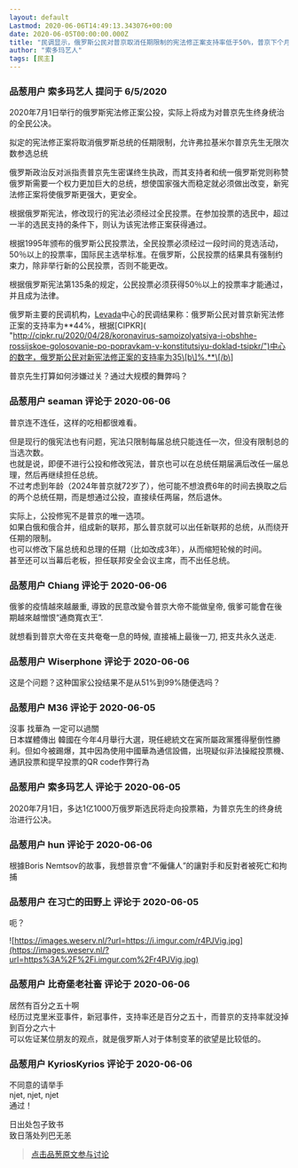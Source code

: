 ```yaml
---
layout: default
Lastmod: 2020-06-06T14:49:13.343076+00:00
date: 2020-06-05T00:00:00.000Z
title: "民调显示，俄罗斯公民对普京取消任期限制的宪法修正案支持率低于50%，普京下个月的公投打算怎么过关？"
author: "索多玛艺人"
tags: [民主]
---
```



### 品葱用户 **索多玛艺人** 提问于 6/5/2020
    
2020年7月1日举行的俄罗斯宪法修正案公投，实际上将成为对普京先生终身统治的全民公决。  
  
拟定的宪法修正案将取消俄罗斯总统的任期限制，允许弗拉基米尔普京先生无限次数参选总统  
  
俄罗斯政治反对派指责普京先生密谋终生执政，而其支持者和统一俄罗斯党则称赞俄罗斯需要一个权力更加巨大的总统，想使国家强大而稳定就必须做出改变，新宪法修正案将使俄罗斯更强大，更安全。  
  
根据俄罗斯宪法，修改现行的宪法必须经过全民投票。在参加投票的选民中，超过一半的选民支持的条件下，则认为该宪法修正案获得通过。  
  
  
根据1995年颁布的俄罗斯公民投票法，全民投票必须经过一段时间的竞选活动，50％以上的投票率，国际民主选举标准。在俄罗斯，公民投票的结果具有强制约束力，除非举行新的公民投票，否则不能更改。  
  
根据俄罗斯宪法第135条的规定，公民投票必须获得50％以上的投票率才能通过，并且成为法律。  
  
  
  
俄罗斯主要的民调机构，[Levada]( "https://www.levada.ru/2020/06/02/obshherossijskoe-golosovanie-po-popravkam-v-konstitutsiyu-3/")中心的民调结果称：俄罗斯公民对普京新宪法修正案的支持率为**44%，根据[CIPKR]( "http://cipkr.ru/2020/04/28/koronavirus-samoizolyatsiya-i-obshhe-rossijskoe-golosovanie-po-popravkam-v-konstitutsiyu-doklad-tsipkr/")中心的数字，俄罗斯公民对新宪法修正案的支持率为35\[b\]%.**\[/b\]  
  
  
普京先生打算如何涉嫌过关？通过大规模的舞弊吗？
    
                

### 品葱用户 **seaman** 评论于 2020-06-06
        
普京连不连任，这样的吃相都很难看。  
  
但是现行的俄宪法也有问题，宪法只限制每届总统只能连任一次，但没有限制总的当选次数。  
也就是说，即便不进行公投和修改宪法，普京也可以在总统任期届满后改任一届总理，然后再继续担任总统。  
不过考虑到年龄（2024年普京就72岁了），他可能不想浪费6年的时间去换取之后的两个总统任期，而是想通过公投，直接续任两届，然后退休。  
  
实际上，公投修宪不是普京的唯一选项。  
如果白俄和俄合并，组成新的联邦，那么普京就可以出任新联邦的总统，从而绕开任期的限制。  
也可以修改下届总统和总理的任期（比如改成3年），从而缩短轮候的时间。  
甚至还可以当幕后老板，担任联邦安全会议主席，而不出任总统。
        
                

### 品葱用户 **Chiang** 评论于 2020-06-06
        
俄爹的疫情越來越嚴重, 導致的民意改變令普京大帝不能做皇帝, 俄爹可能會在後期越來越憎恨“通商寬衣王”.   
  
就想看到普京大帝在支共奄奄一息的時候, 直接補上最後一刀, 把支共永久送走.
        
                

### 品葱用户 **Wiserphone** 评论于 2020-06-06
        
这是个问题？这种国家公投结果不是从51%到99%随便选吗？
        
                

### 品葱用户 **M36** 评论于 2020-06-05
        
沒事 找華為 一定可以過關  
日本媒體傳出 韓國在今年4月舉行大選，現任總統文在寅所屬政黨獲得壓倒性勝利。但如今被踢爆，其中因為使用中國華為通信設備，出現疑似非法操縱投票機、通訊投票和提早投票的QR code作弊行為
        
                

### 品葱用户 **索多玛艺人** 评论于 2020-06-05
        
2020年7月1日，多达1亿1000万俄罗斯选民将走向投票箱，为普京先生的终身统治进行公决。
        
                

### 品葱用户 **hun** 评论于 2020-06-06
        
根據Boris Nemtsov的故事，我想普京會“不僱傭人”的讓對手和反對者被死亡和拘捕
        
                

### 品葱用户 **在习亡的田野上** 评论于 2020-06-05
        
呃？  
  
![https://images.weserv.nl/?url=https://i.imgur.com/r4PJVig.jpg](https://images.weserv.nl/?url=https%3A%2F%2Fi.imgur.com%2Fr4PJVig.jpg)
        
                

### 品葱用户 **比奇堡老社畜** 评论于 2020-06-06
        
居然有百分之五十啊  
经历过克里米亚事件，新冠事件，支持率还是百分之五十，而普京的支持率就没掉到百分之六十  
可以佐证某位朋友的观点，就是俄罗斯人对于体制变革的欲望是比较低的。
        
                

### 品葱用户 **KyriosKyrios** 评论于 2020-06-06
        
不同意的请举手  
njet, njet, njet  
通过！  
  
日出处包子致书  
致日落处列巴无恙
        
                





> [点击品葱原文参与讨论](https://pincong.rocks/question/26819)

